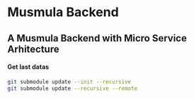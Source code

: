 # Musmula Backend

## A Musmula Backend with Micro Service Arhitecture

#### Get last datas
```bash
git submodule update --init --recursive
git submodule update --recursive --remote
```